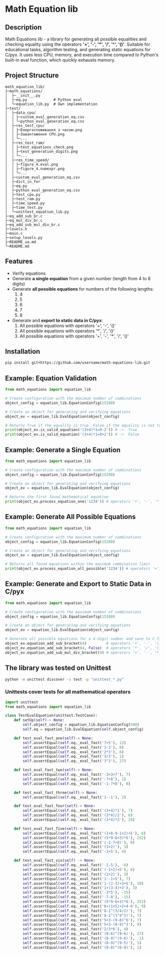 # Math Equation lib

## Description
Math Equations lib - a library for generating all possible equalities and checking equality using the operators
**'+', '-', '*', '/', '^', '()'**. Suitable for educational tasks, algorithm testing, and generating static equations
for C/pyx. It uses less CPU, memory, and execution time compared to Python's built-in eval function, which quickly exhausts memory.

## Project Structure
```text
math_equation_lib/
├─math_equations/
│  ├─__init__.py
│  ├─eq.py            # Python eval
│  └─equation_lib.py  # Own implementation
├─test/
│  ├─data_cpu/
│  │ ├─custom_eval_generation_eq.csv
│  │ └─python_eval_generation_eq.csv
│  ├─res_test_cpu/
│  │ ├─Енергоспоживання з часом.png
│  │ ├─Завантаження CPU.png
│  │ └─...
│  ├─res_test_ram/
│  │ ├─test_equations_check.png
│  │ ├─test_generation_digits.png
│  │ └─...
│  ├─res_time_speed/
│  │ ├─figure_4.eval.png
│  │ ├─figure_4.numexpr.png
│  │ └─...
│  ├─custom_eval_generation_eq.csv
│  ├─dict_in_for
│  ├─eq.py
│  ├─python_eval_generation_eq.csv
│  ├─test_cpu.py
│  ├─test_ram.py
│  ├─time_speed.py
│  ├─time_test.py
│  └─unittest_equation_lib.py
├─eq_add_sub_br.c
├─eq_mul_div_br.c
├─eq_add_sub_mul_div_br.c
├─levels.h
├─main.c
├─setup_levels.py
├─README_ua.md
└─README.md
```

## Features
- Verify equations
- Generate **a single equation** from a given number (length from 4 to 8 digits)
- Generate **all possible equations** for numbers of the following lengths:
    1. 4
    2. 5
    3. 6
    4. 7
    5. 8
- Generate and **export to static data in C/pyx**:
    1. All possible equations with operators '+', '-', '()'
    2. All possible equations with operators '*', '/', '()'
    3. All possible equations with operators '+', '-', '*', '/', '()'

## Installation
```bash
pip install git+https://github.com/username/math-equations-lib.git
```

## Example: Equation Validation
```python
from math_equations import equation_lib

# Create configuration with the maximum number of combinations
object_config = equation_lib.EquationConfig(15200)

# Create an object for generating and verifying equations
object_ev = equation_lib.EvalEquation(object_config)

# Returns True if the equality is true. False if the equality is not true
print(object_ev.is_valid_equation('(3+4)*1=9-2')) # ->  True
print(object_ev.is_valid_equation('(3+4)*1=9+2')) # ->  False
```

## Example: Generate a Single Equation
```python
from math_equations import equation_lib

# Create configuration with the maximum number of combinations
object_config = equation_lib.EquationConfig(15200)

# Create an object for generating and verifying equations
object_ev = equation_lib.EvalEquation(object_config)

# Returns the first found mathematical equation
print(object_ev.process_equation_one('1234')) # operators '+', '-', '*', '/', '^', '()'
```

## Example: Generate All Possible Equations
```python
from math_equations import equation_lib

# Create configuration with the maximum number of combinations
object_config = equation_lib.EquationConfig(15200)

# Create an object for generating and verifying equations
object_ev = equation_lib.EvalEquation(object_config)

# Returns all found equations within the maximum combination limit
print(object_ev.process_equation_all_possible('1234')) # operators '+', '-', '*', '/', '^', '()'
```

## Example: Generate and Export to Static Data in C/pyx
```python
from math_equations import equation_lib

# Create configuration with the maximum number of combinations
object_config = equation_lib.EquationConfig(15200)

# Create an object for generating and verifying equations
object_ev = equation_lib.EvalEquation(object_config)

# Generate all possible equations for a 4-digit number and save to C files
object_ev.equation_add_sub_bracket(4)         # operators '+', '-', '()'
object_ev.equation_add_sub_bracket(4, False)  # operators '*', '/', '()'
object_ev.equation_add_sub_mul_div_bracket(4) # operators '+', '-', '*', '/', '()'
```

## The library was tested on Unittest
```bash
python -m unittest discover -s test -p "unittest_*.py"
```

### Unittests cover tests for all mathematical operators
```python
import unittest
from math_equations import equation_lib

class TestEvalEquation(unittest.TestCase):
    def setUp(self)-> None:
        self.object_config = equation_lib.EquationConfig(500)
        self.eq = equation_lib.EvalEquation(self.object_config)

    def test_eval_fast_one(self)-> None:
        self.assertEqual(self.eq._eval_fast('7+5'), 12)
        self.assertEqual(self.eq._eval_fast('3-3'), 0)
        self.assertEqual(self.eq._eval_fast('2*3'), 6)
        self.assertEqual(self.eq._eval_fast('3/3'), 1)
        self.assertEqual(self.eq._eval_fast('3^3'), 27)

    def test_eval_fast_two(self)-> None:
        self.assertEqual(self.eq._eval_fast('-3+3+7'), 7)
        self.assertEqual(self.eq._eval_fast('-7+8'), 1)
        self.assertEqual(self.eq._eval_fast('-1-7+8'), 0)

    def test_eval_fast_three(self)-> None:
        self.assertEqual(self.eq._eval_fast('1--1'), 2)

    def test_eval_fast_four(self)-> None:
        self.assertEqual(self.eq._eval_fast('(3+4)*1'), 7)
        self.assertEqual(self.eq._eval_fast('(3*4)/2'), 6)
        self.assertEqual(self.eq._eval_fast('(3*4)*2'), 24)

    def test_eval_fast_five(self)-> None:
        self.assertEqual(self.eq._eval_fast('(1+8-9-1+2)+5'), 6)
        self.assertEqual(self.eq._eval_fast('(5*9-6+3)*6'), 252)
        self.assertEqual(self.eq._eval_fast('(-1-7+8)'), 0)
        self.assertEqual(self.eq._eval_fast('(1+2)'), 3)
        self.assertEqual(self.eq._eval_fast('-1+5'), 4)

    def test_eval_fast_six(self) -> None:
        self.assertEqual(self.eq._eval_fast('-1-5'), -6)
        self.assertEqual(self.eq._eval_fast('(-1+2)+5'), 6)
        self.assertEqual(self.eq._eval_fast('(1+2)'), 3)
        self.assertEqual(self.eq._eval_fast('1--1+5'), 7)
        self.assertEqual(self.eq._eval_fast('1-(2-3)+3+5'), 10)
        self.assertEqual(self.eq._eval_fast('1+(3-4)+3'), 3)
        self.assertEqual(self.eq._eval_fast('-3*5'), -15)
        self.assertEqual(self.eq._eval_fast('-7-8'), -15)
        self.assertEqual(self.eq._eval_fast('(5*9-6+3)*6'), 252)
        self.assertEqual(self.eq._eval_fast('6+(1+5)+2+4-9'), 9)
        self.assertEqual(self.eq._eval_fast('8-1^(3/4/2)'), 7)
        self.assertEqual(self.eq._eval_fast('8-1^(3^4^2)'), 7)
        self.assertEqual(self.eq._eval_fast('5+3-(9-8)^6'), 7)
        self.assertEqual(self.eq._eval_fast('5+3-(8-9)^3'), 9)
        self.assertEqual(self.eq._eval_fast('2/3*6'), 4)
        self.assertEqual(self.eq._eval_fast('(9-6)^(9-6)'), 27)
        self.assertEqual(self.eq._eval_fast('(8-9)^(9-6)'), -1)
        self.assertEqual(self.eq._eval_fast('(8-9)^(9-5)'), 1)
        self.assertEqual(self.eq._eval_fast('(9-8)^(6-9)'), 1)
```